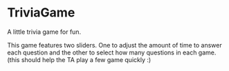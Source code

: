 # TriviaGame
A little trivia game for fun.

This game features two sliders. One to adjust the amount of time to answer each question and the other to select how many questions in each game. (this should help the TA play a few game quickly :)  
